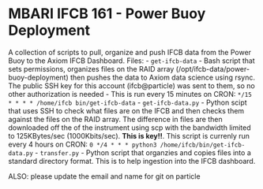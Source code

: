 # MBARI IFCB 161 - Power Buoy Deployment
A collection of scripts to pull, organize and push IFCB data from the Power Buoy to the Axiom IFCB Dashboard.
Files:
    - `get-ifcb-data` - Bash script that sets permissions, organizes files on the RAID array (/opt/ifcb-data/power-buoy-deployment) then pushes the data to Axiom data science using rsync. The public SSH key for this account (ifcb@particle) was sent to them, so no other authorization is needed - This is run every 15 minutes on CRON: `*/15 * * * * /home/ifcb bin/get-ifcb-data`
    - `get-ifcb-data.py` - Python scipt that uses SSH to check what files are on the IFCB and then checks them against the files on the RAID array. The difference in files are then downloaded off the of the instrument using scp with the bandwidth limited to 125KBytes/sec (1000Kbits/sec). __This is key!!__. This script is currenly run every 4 hours on CRON: `0 */4 * * * python3 /home/ifcb/bin/get-ifcb-data.py`
    - `transfer.py` - Python script that organzies and copies files into a standard directory format. This is to help ingestion into the IFCB dashboard.


ALSO: please update the email and name for git on particle